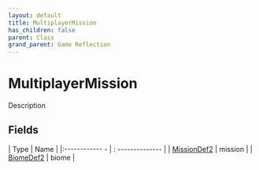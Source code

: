 ```yaml
---
layout: default
title: MultiplayerMission
has_children: false
parent: Class
grand_parent: Game Reflection
---
```

# MultiplayerMission
Description 

## Fields
| Type | Name |
|:------------ - | : -------------- |
| [MissionDef2](game-reflection/components/mission_def2.md) | mission |
| [BiomeDef2](game-reflection/components/biome_def2.md) | biome |
